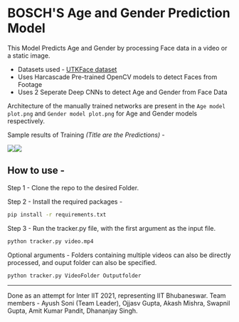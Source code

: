 # BOSCH'S Age and Gender Prediction Model
This Model Predicts Age and Gender by processing Face data in a video or a static image.

* Datasets used - <a href='https://susanqq.github.io/UTKFace/'>UTKFace dataset </a>
* Uses Harcascade Pre-trained OpenCV models to detect Faces from Footage
* Uses 2 Seperate Deep CNNs to detect Age and Gender from Face Data

Architecture of the manually trained networks are present in the ```Age model plot.png``` and ```Gender model plot.png``` for Age and Gender models respectively.

Sample results of Training _(Title are the Predictions)_ -

![](https://cdn.discordapp.com/attachments/707892105447735336/997916282831785994/output.png)![](https://cdn.discordapp.com/attachments/707892105447735336/997916283179905138/output2.png)

## How to use -

Step 1 - Clone the repo to the desired Folder.

Step 2 - Install the required packages -

```bash
pip install -r requirements.txt
```
Step 3 - Run the tracker.py file, with the first argument as the input file.

```bash
python tracker.py video.mp4
```

Optional arguments - Folders containing multiple videos can also be directly processed, and ouput folder can also be specified.

```
python tracker.py VideoFolder Outputfolder
```
---
Done as an attempt for Inter IIT 2021, representing IIT Bhubaneswar. Team members - Ayush Soni (Team Leader), Ojjasv Gupta, Akash Mishra, Swapnil Gupta, Amit Kumar Pandit, Dhananjay Singh.
